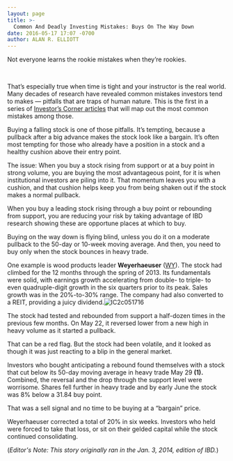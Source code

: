 ```yaml
---
layout: page
title: >-
  Common And Deadly Investing Mistakes: Buys On The Way Down
date: 2016-05-17 17:07 -0700
author: ALAN R. ELLIOTT
---
```





Not everyone learns the rookie mistakes when they’re rookies.


 


That’s especially true when time is tight and your instructor is the real world. Many decades of research have revealed common mistakes investors tend to makes — pitfalls that are traps of human nature. This is the first in a series of [Investor’s Corner articles](https://www.investors.com/category/how-to-invest/investors-corner/) that will map out the most common mistakes among those.


Buying a falling stock is one of those pitfalls. It’s tempting, because a pullback after a big advance makes the stock look like a bargain. It’s often most tempting for those who already have a position in a stock and a healthy cushion above their entry point.




The issue: When you buy a stock rising from support or at a buy point in strong volume, you are buying the most advantageous point, for it is when institutional investors are piling into it. That momentum leaves you with a cushion, and that cushion helps keep you from being shaken out if the stock makes a normal pullback.


When you buy a leading stock rising through a buy point or rebounding from support, you are reducing your risk by taking advantage of IBD research showing these are opportune places at which to buy.


Buying on the way down is flying blind, unless you do it on a moderate pullback to the 50-day or 10-week moving average. And then, you need to buy only when the stock bounces in heavy trade.


One example is wood products leader **Weyerhaeuser** ([WY](https://research.investors.com/quote.aspx?symbol=WY)). The stock had climbed for the 12 months through the spring of 2013. Its fundamentals were solid, with earnings growth accelerating from double- to triple- to even quadruple-digit growth in the six quarters prior to its peak. Sales growth was in the 20%-to-30% range. The company had also converted to a REIT, providing a juicy dividend.![IC2c051716](https://www.investors.com/wp-content/uploads/2016/05/IC2c051716-1024x576.jpg)


The stock had tested and rebounded from support a half-dozen times in the previous few months. On May 22, it reversed lower from a new high in heavy volume as it started a pullback.


That can be a red flag. But the stock had been volatile, and it looked as though it was just reacting to a blip in the general market.


Investors who bought anticipating a rebound found themselves with a stock that cut below its 50-day moving average in heavy trade May 29 **(1).** Combined, the reversal and the drop through the support level were worrisome. Shares fell further in heavy trade and by early June the stock was 8% below a 31.84 buy point.


That was a sell signal and no time to be buying at a “bargain” price.


Weyerhaeuser corrected a total of 20% in six weeks. Investors who held were forced to take that loss, or sit on their gelded capital while the stock continued consolidating.


(*Editor's Note: This story originally ran in the Jan. 3, 2014, edition of IBD.*)






